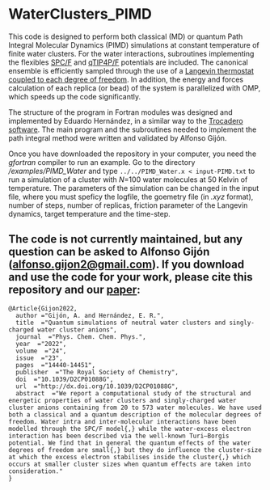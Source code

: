 # WaterClusters_PIMD
This code is designed to perform both classical (MD) or quantum Path Integral Molecular Dynamics (PIMD) simulations at constant temperature of finite water clusters. For the water interactions, subroutines implementing the flexibles [SPC/F](https://doi.org/10.1103/PhysRevB.31.2643) and [qTIP4P/F](https://doi.org/10.1063/1.3167790) potentials are included. The canonical ensemble is efficiently sampled through the use of a [Langevin thermostat coupled to each degree of freedom](https://doi.org/10.1103/PhysRevE.75.056707). In addition, the energy and forces calculation of each replica (or bead) of the system is parallelized with OMP, which speeds up the code significantly. 

The structure of the program in Fortran modules was designed and implemented by Eduardo Hernández, in a similar way to the [Trocadero software](https://doi.org/10.1016/S0927-0256(03)00100-9). The main program and the subroutines needed to implement the path integral method were written and validated by Alfonso Gijón.

Once you have downloaded the repository in your computer, you need the *gfortran* compiler to run an example. Go to the directory */examples/PIMD_Water* and type `../../PIMD_Water.x < input-PIMD.txt` to run a simulation of a cluster with *N*=100 water molecules at 50 Kelvin of temperature. The parameters of the simulation can be changed in the input file, where you must speficy the logfile, the goemetry file (in *.xyz* format), number of steps, number of replicas, friction parameter of the Langevin dynamics, target temperature and the time-step.

The code is not currently maintained, but any question can be asked to Alfonso Gijón (alfonso.gijon2@gmail.com). If you download and use the code for your work, please cite this repository and our [paper](https://doi.org/10.1039/D2CP01088G): 
---

```
@Article{Gijon2022,
  author ="Gijón, A. and Hernández, E. R.",
  title  ="Quantum simulations of neutral water clusters and singly-charged water cluster anions",
  journal  ="Phys. Chem. Chem. Phys.",
  year  ="2022",
  volume  ="24",
  issue  ="23",
  pages  ="14440-14451",
  publisher  ="The Royal Society of Chemistry",
  doi  ="10.1039/D2CP01088G",
  url  ="http://dx.doi.org/10.1039/D2CP01088G",
  abstract  ="We report a computational study of the structural and energetic properties of water clusters and singly-charged water cluster anions containing from 20 to 573 water molecules. We have used both a classical and a quantum description of the molecular degrees of freedom. Water intra and inter-molecular interactions have been modelled through the SPC/F model{,} while the water-excess electron interaction has been described via the well-known Turi–Borgis potential. We find that in general the quantum effects of the water degrees of freedom are small{,} but they do influence the cluster-size at which the excess electron stabilises inside the cluster{,} which occurs at smaller cluster sizes when quantum effects are taken into consideration."
}
```
